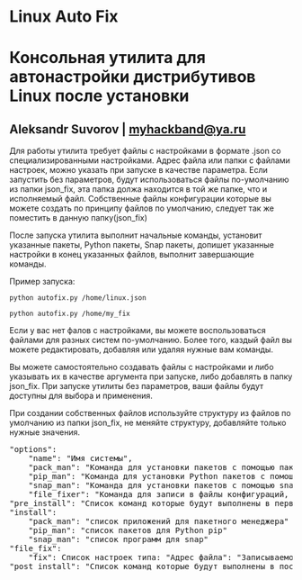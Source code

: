Linux Auto Fix
===
Консольная утилита для автонастройки дистрибутивов Linux после установки
===
Aleksandr Suvorov | myhackband@ya.ru
---
<p>
Для работы утилита требует файлы с настройками в формате .json
со специализированными настройками. 
Адрес файла или папки с файлами настроек, можно указать при запуске 
в качестве параметра. Если запустить без параметров, будут использоваться
файлы по-умолчанию из папки json_fix, эта папка должа находится в той же папке,
что и исполняемый файл. Собственные файлы конфигурации которые вы можете создать
по принципу файлов по умолчанию, следует так же поместить в данную папку(json_fix)
</p>
<p>
После запуска утилита выполнит начальные команды,
установит указанные пакеты, Python пакеты, Snap пакеты,
допишет указанные настройки в конец указанных файлов,
выполнит завершающие команды.
</p>
<p>
    Пример запуска:
</p>
<code>python autofix.py /home/linux.json</code>

<code>python autofix.py /home/my_fix</code>

<p>Если у вас нет фалов с настройками, 
вы можете воспользоваться файлами для разных систем по-умолчанию.
Более того, каздый файл вы можете редактировать, 
добавляя или удаляя нужные вам команды.</p>

<p>Вы можете самостоятельно создавать файлы с 
настройками и либо указывать их в качестве аргумента при запуске,
либо добавлять в папку json_fix. При запуске утилиты без параметров,
ваши файлы будут доступны для выбора и применения.</p>

<p>
При создании собственных файлов используйте 
структуру из файлов по умолчанию из папки json_fix, 
не меняйте структуру, добавляйте только нужные значения.
</p>
<pre>
"options":
    "name": "Имя системы",
    "pack_man": "Команда для установки пакетов с помощью пакетного менеджера например apt",
    "pip_man": "Команда для установки Python пакетов с помощью pip",
    "snap_man": "Команда для установки пакетов с помощью snap",
    "file_fixer": "Команда для записи в файлы конфигураций, менять не рекоммендуется"
"pre_install": "Список команд которые будут выполнены в первую очередь, до установки программ и настройки файлов."
"install":
    "pack_man": "список приложений для пакетного менеджера"
    "pip_man": "список пакетов для Python pip"
    "snap_man": "список программ для snap"
"file_fix":
    "fix": Список настроек типа: "Адрес файла": "Записываемое значение"
"post_install": "Список команд которые будут выполнены в последнюю очередь."
</pre>
